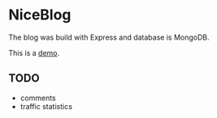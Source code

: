 # NiceBlog

The blog was build with Express and database is MongoDB.

This is a [demo](http://derker.cn).

## TODO

- comments
- traffic statistics 
